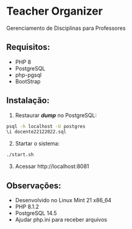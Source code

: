 # Teacher Organizer

Gerenciamento de Disciplinas para Professores

## Requisitos:

* PHP 8
* PostgreSQL
* php-pgsql 
* BootStrap

## Instalação:

1) Restaurar ***dump*** no PostgreSQL:

```sh
psql -h localhost -U postgres
\i docente22122022.sql
```
2) Startar o sistema:

```sh
./start.sh
```

3) Acessar http://localhost:8081


## Observações:

* Desenvolvido no Linux Mint 21 x86_64 
* PHP 8.1.2
* PostgreSQL 14.5
* Ajudar php.ini para receber arquivos

